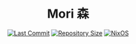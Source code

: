 <h1 align=center>Mori 森</h1>
<div align=center>

[![Last Commit](https://img.shields.io/github/last-commit/caelestia-dots/shell?style=for-the-badge&logo=github&color=forestgreen)](https://github.com/secona/mori/commits)
[![Repository Size](https://img.shields.io/github/repo-size/secona/mori?style=for-the-badge&logo=github&color=forestgreen)](https://github.com/secona/mori)
[![NixOS](https://img.shields.io/badge/NixOS-25.05-forestgreen?style=for-the-badge&logo=nixos&logoColor=white)](https://nixos.org/)

</div>

